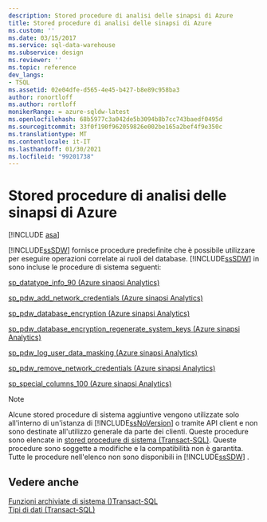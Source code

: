 ```yaml
---
description: Stored procedure di analisi delle sinapsi di Azure
title: Stored procedure di analisi delle sinapsi di Azure
ms.custom: ''
ms.date: 03/15/2017
ms.service: sql-data-warehouse
ms.subservice: design
ms.reviewer: ''
ms.topic: reference
dev_langs:
- TSQL
ms.assetid: 02e04dfe-d565-4e45-b427-b8e89c958ba3
author: ronortloff
ms.author: rortloff
monikerRange: = azure-sqldw-latest
ms.openlocfilehash: 68b5977c3a042de5b3094b8b7cc743baedf0495d
ms.sourcegitcommit: 33f0f190f962059826e002be165a2bef4f9e350c
ms.translationtype: MT
ms.contentlocale: it-IT
ms.lasthandoff: 01/30/2021
ms.locfileid: "99201738"
---
```

# <a name="azure-synapse-analytics-stored-procedures"></a>Stored procedure di analisi delle sinapsi di Azure
[!INCLUDE [asa](../../includes/applies-to-version/asa.md)]

  [!INCLUDE[ssSDW](../../includes/sssdw-md.md)] fornisce procedure predefinite che è possibile utilizzare per eseguire operazioni correlate ai ruoli del database. [!INCLUDE[ssSDW](../../includes/sssdw-md.md)] in sono incluse le procedure di sistema seguenti:  
  
<a name="AggregateFunctions"></a>[sp_datatype_info_90 &#40;Azure sinapsi Analytics&#41;](../../relational-databases/system-stored-procedures/sp-datatype-info-90-sql-data-warehouse.md)  
  
 [sp_pdw_add_network_credentials &#40;Azure sinapsi Analytics&#41;](../../relational-databases/system-stored-procedures/sp-pdw-add-network-credentials-sql-data-warehouse.md)  
  
 [sp_pdw_database_encryption &#40;Azure sinapsi Analytics&#41;](../../relational-databases/system-stored-procedures/sp-pdw-database-encryption-sql-data-warehouse.md)  
  
 [sp_pdw_database_encryption_regenerate_system_keys &#40;Azure sinapsi Analytics&#41;](../../relational-databases/system-stored-procedures/sp-pdw-database-encryption-regenerate-system-keys-sql-data-warehouse.md)  
  
 [sp_pdw_log_user_data_masking &#40;Azure sinapsi Analytics&#41;](../../relational-databases/system-stored-procedures/sp-pdw-log-user-data-masking-sql-data-warehouse.md)  
  
 [sp_pdw_remove_network_credentials &#40;Azure sinapsi Analytics&#41;](../../relational-databases/system-stored-procedures/sp-pdw-remove-network-credentials-sql-data-warehouse.md)  
  
 [sp_special_columns_100 &#40;Azure sinapsi Analytics&#41;](../../relational-databases/system-stored-procedures/sp-special-columns-100-sql-data-warehouse.md)  
  
> [!NOTE]  
>  Alcune stored procedure di sistema aggiuntive vengono utilizzate solo all'interno di un'istanza di [!INCLUDE[ssNoVersion](../../includes/ssnoversion-md.md)] o tramite API client e non sono destinate all'utilizzo generale da parte dei clienti. Queste procedure sono elencate in [stored procedure di sistema (Transact-SQL)](./system-stored-procedures-transact-sql.md). Queste procedure sono soggette a modifiche e la compatibilità non è garantita. Tutte le procedure nell'elenco non sono disponibili in [!INCLUDE[ssSDW](../../includes/sssdw-md.md)] .  
  
## <a name="see-also"></a>Vedere anche  
 [Funzioni archiviate di sistema &#40;&#41;Transact-SQL ](~/relational-databases/system-functions/system-functions-category-transact-sql.md)   
 [Tipi di dati &#40;Transact-SQL&#41;](../../t-sql/data-types/data-types-transact-sql.md)  
  
